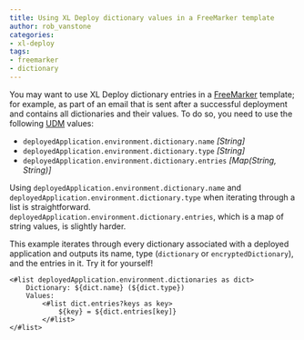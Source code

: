 ```yaml
---
title: Using XL Deploy dictionary values in a FreeMarker template
author: rob_vanstone
categories:
- xl-deploy
tags:
- freemarker
- dictionary
---
```


You may want to use XL Deploy dictionary entries in a [FreeMarker](http://freemarker.org/) template; for example, as part of an email that is sent after a successful deployment and contains all dictionaries and their values. To do so, you need to use the following [UDM](http://docs.xebialabs.com/releases/latest/xl-deploy/referencemanual.html#unified-deployment-model-udm) values:

* `deployedApplication.environment.dictionary.name` *[String]*
* `deployedApplication.environment.dictionary.type` *[String]*
* `deployedApplication.environment.dictionary.entries` *[Map(String, String)]*

Using `deployedApplication.environment.dictionary.name` and `deployedApplication.environment.dictionary.type` when iterating through a list is straightforward. `deployedApplication.environment.dictionary.entries`, which is a map of string values, is slightly harder.

This example iterates through every dictionary associated with a deployed application and outputs its name, type (`dictionary` or `encryptedDictionary`), and the entries in it. Try it for yourself!

    <#list deployedApplication.environment.dictionaries as dict> 
        Dictionary: ${dict.name} (${dict.type}) 
        Values: 
            <#list dict.entries?keys as key> 
                ${key} = ${dict.entries[key]}
            </#list>
    </#list>
